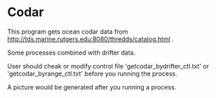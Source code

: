 Codar
=====

This program gets ocean codar data from http://tds.marine.rutgers.edu:8080/thredds/catalog.html . 

Some processes combined with drifter data.

User should cheak or modify control file 'getcodar_bydrifter_ctl.txt' or 'getcodar_byrange_ctl.txt' before you 
running the process.

A picture would be generated after you running a process.
